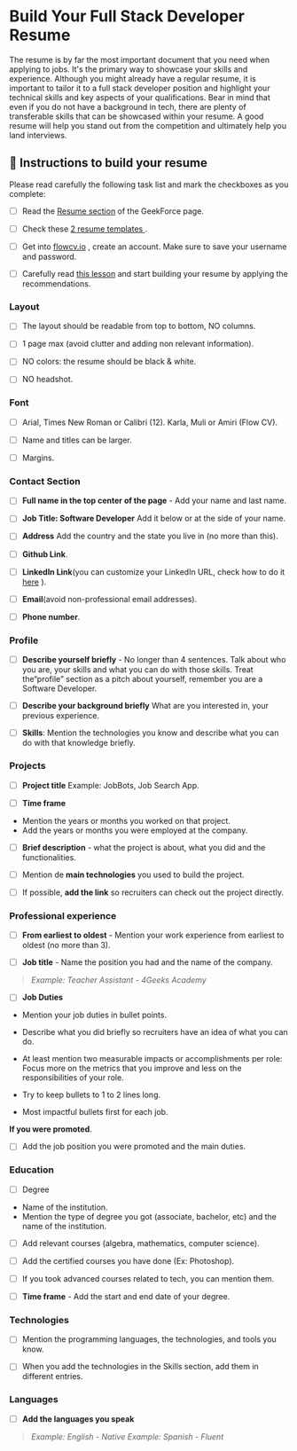 # Build Your Full Stack Developer Resume 

The resume is by far the most important document that you need when applying to jobs. It's the primary way to showcase your skills and experience. Although you might already have a regular resume, it is important to tailor it to a full stack developer position and highlight your technical skills and key aspects of your qualifications. Bear in mind that even if you do not have a background in tech, there are plenty of transferable skills that can be showcased within your resume. A good resume will help you stand out from the competition and ultimately help you land interviews. 

## 📝 Instructions to build your resume

Please read carefully the following task list and mark the checkboxes as you complete:

- [ ] Read the [Resume section](https://www.notion.so/4geeksacademy/Resume-CV-0d1ebbae7a6041aebcbacf5c8fd5c141)  of the GeekForce page.

- [ ] Check these  [2 resume templates ](https://www.notion.so/4geeksacademy/Resume-Templates-CV-Templates-7e72180d5f274276b7ee5614b1df86a2).

- [ ] Get into  [flowcv.io](https://app.flowcv.com/) , create an account. Make sure to save your username and password.

- [ ] Carefully read [this lesson](https://content.breatheco.de/en/lesson/making-an-amazing-resume) and start building your resume by applying the recommendations.


### Layout

- [ ] The layout should be readable from top to bottom, NO columns.

- [ ] 1 page max (avoid clutter and adding non relevant information).

- [ ] NO colors: the resume should be black & white.

- [ ] NO headshot.

### Font

- [ ] Arial, Times New Roman or Calibri (12). Karla, Muli or Amiri (Flow CV).

- [ ] Name and titles can be larger.

- [ ] Margins.

### Contact Section

- [ ] **Full name in the top center of the page** - Add your name and last name.

- [ ] **Job Title: Software Developer** Add it below or at the side of your name.
  
- [ ] **Address** Add the country and the state you live in (no more than this).

- [ ] **Github Link**.

- [ ] **LinkedIn Link**(you can customize your LinkedIn URL, check how to do it  [here](https://www.linkedin.com/help/linkedin/answer/a542685/manage-your-public-profile-url?lang=en) ).

- [ ] **Email**(avoid non-professional email addresses).

- [ ] **Phone number**.

### Profile 

- [ ] **Describe yourself briefly** - No longer than 4 sentences. Talk about who you are, your skills and what you can do with those skills. Treat the“profile” section as a pitch about yourself, remember you are a Software Developer.

- [ ] **Describe your background briefly** What are you interested in, your previous experience.
	
- [ ] **Skills**: Mention the technologies you know and describe what you can do with that knowledge briefly. 

### Projects

- [ ] **Project title** Example:  JobBots, Job Search App.

- [ ] **Time frame** 
* Mention the years or months you worked on that project.
* Add the years or months you were employed at the company.

- [ ] **Brief description** - what the project is about,  what you did and the functionalities.

- [ ] Mention de **main technologies** you used to build the project.

- [ ] If possible, **add the link** so recruiters can check out the project directly.

### Professional experience

- [ ] **From earliest to oldest** - Mention your work experience from earliest to oldest (no more than 3).

- [ ] **Job title** - Name the position you had and the name of the company.

> _Example: Teacher Assistant - 4Geeks Academy_

- [ ] **Job Duties**

* Mention your job duties in bullet points.

* Describe what you did briefly so recruiters have an idea of what you can do.

* At least mention two measurable impacts or accomplishments per role: Focus more on the metrics that you improve and less on the responsibilities of your role.

* Try to keep bullets to 1 to 2 lines long.

* Most impactful bullets first for each job.

 **If you were promoted**.

- [ ] Add the job position you were promoted and the main duties.

### Education 

- [ ] Degree 
* Name of the institution.
* Mention the type of degree you got (associate, bachelor, etc) and the name of the institution.

- [ ] Add relevant courses (algebra, mathematics, computer science).

- [ ] Add the certified courses you have done (Ex: Photoshop).

- [ ] If you took advanced courses related to tech, you can mention them.

- [ ] **Time frame** - Add the start and end date of your degree.


### Technologies

- [ ] Mention the programming languages, the technologies, and tools you know.

- [ ] When you add the technologies in the Skills section, add them in different entries. 

### Languages 

- [ ] **Add the languages you speak**

> _Example: English - Native_
> _Example: Spanish - Fluent_





